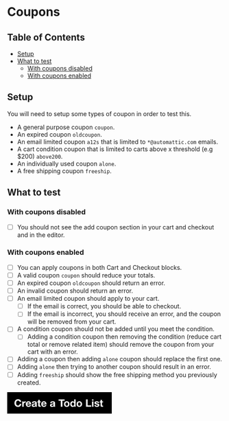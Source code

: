 # Coupons <!-- omit in toc -->

## Table of Contents <!-- omit in toc -->

- [Setup](#setup)
- [What to test](#what-to-test)
  - [With coupons disabled](#with-coupons-disabled)
  - [With coupons enabled](#with-coupons-enabled)

## Setup

You will need to setup some types of coupon in order to test this.

-   A general purpose coupon `coupon`.
-   An expired coupon `oldcoupon`.
-   An email limited coupon `a12s` that is limited to `*@automattic.com` emails.
-   A cart condition coupon that is limited to carts above x threshold (e.g \$200) `above200`.
-   An individually used coupon `alone`.
-   A free shipping coupon `freeship`.

## What to test

### With coupons disabled

-   [ ] You should not see the add coupon section in your cart and checkout and in the editor.

### With coupons enabled

-   [ ] You can apply coupons in both Cart and Checkout blocks.
-   [ ] A valid coupon `coupon` should reduce your totals.
-   [ ] An expired coupon `oldcoupon` should return an error.
-   [ ] An invalid coupon should return an error.
-   [ ] An email limited coupon should apply to your cart.
    -   [ ] If the email is correct, you should be able to checkout.
    -   [ ] If the email is incorrect, you should receive an error, and the coupon will be removed from your cart.
-   [ ] A condition coupon should not be added until you meet the condition.
    -   [ ] Adding a condition coupon then removing the condition (reduce cart total or remove related item) should remove the coupon from your cart with an error.
-   [ ] Adding a coupon then adding `alone` coupon should replace the first one.
-   [ ] Adding `alone` then trying to another coupon should result in an error.
-   [ ] Adding `freeship` should show the free shipping method you previously created.

[![Create Todo list](https://raw.githubusercontent.com/senadir/todo-my-markdown/master/public/github-button.svg?sanitize=true)](https://git-todo.netlify.app/create)
